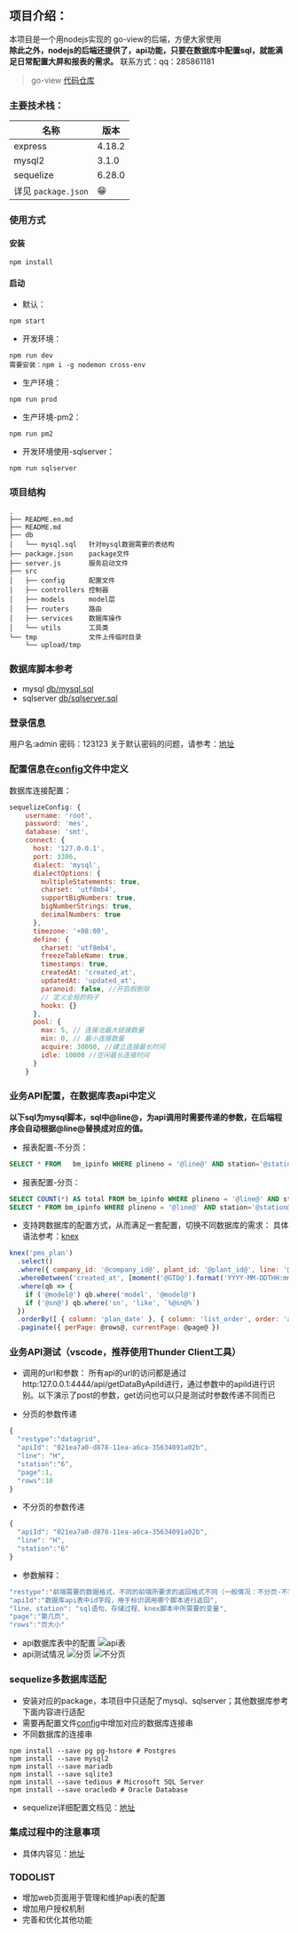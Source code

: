 <!-- [TOC] -->

## 项目介绍：
本项目是一个用nodejs实现的 go-view的后端，方便大家使用<br />
**除此之外，nodejs的后端还提供了，api功能，只要在数据库中配置sql，就能满足日常配置大屏和报表的需求。**
联系方式：qq：285861181
>go-view [代码仓库](https://gitee.com/dromara/go-view)

### 主要技术栈：
| 名称                | 版本    |
| ------------------- | ------ |
| express             | 4.18.2 |
| mysql2              | 3.1.0  |
| sequelize           | 6.28.0 |
| 详见 `package.json`  | 😁     |

### 使用方式
#### 安装
```shell
npm install
```
#### 启动
- 默认：
```shell
npm start
```
- 开发环境：
```shell
npm run dev
需要安装：npm i -g nodemon cross-env
```
- 生产环境：
```shell
npm run prod
```
- 生产环境-pm2：
```shell
npm run pm2
```
- 开发环境使用-sqlserver：
```shell
npm run sqlserver
```

### 项目结构
```
.
├── README.en.md
├── README.md
├── db
│   └── mysql.sql   针对mysql数据需要的表结构
├── package.json    package文件
├── server.js       服务启动文件
├── src
│   ├── config      配置文件
│   ├── controllers 控制器
│   ├── models      model层
│   ├── routers     路由
│   ├── services    数据库操作
│   └── utils       工具类
└── tmp             文件上传临时目录
    └── upload/tmp
```
### 数据库脚本参考
- mysql [db/mysql.sql](db/mysql.sql)
- sqlserver [db/sqlserver.sql](db/sqlserver.sql)


### 登录信息
用户名:admin
密码：123123
关于默认密码的问题，请参考：[地址](https://www.cnblogs.com/egreen/p/17075035.html)

### 配置信息在[config](src/config/index.js)文件中定义
数据库连接配置：
```javascript
sequelizeConfig: {
    username: 'root',
    password: 'mes',
    database: 'smt',
    connect: {
      host: '127.0.0.1',
      port: 3306,
      dialect: 'mysql',
      dialectOptions: {
        multipleStatements: true,
        charset: 'utf8mb4',
        supportBigNumbers: true,
        bigNumberStrings: true,
        decimalNumbers: true
      },
      timezone: '+08:00',
      define: {
        charset: 'utf8mb4',
        freezeTableName: true,
        timestamps: true,
        createdAt: 'created_at',
        updatedAt: 'updated_at',
        paranoid: false, //开启假删除
        // 定义全局的钩子
        hooks: {}
      },
      pool: {
        max: 5, // 连接池最大链接数量
        min: 0, // 最小连接数量
        acquire: 30000, //建立连接最长时间
        idle: 10000 //空闲最长连接时间
      }
    }
```

### 业务API配置，在数据库表api中定义
**以下sql为mysql脚本，sql中@line@，为api调用时需要传递的参数，在后端程序会自动根据@line@替换成对应的值。**
- 报表配置-不分页：
```sql
SELECT * FROM	bm_ipinfo WHERE	plineno = '@line@' AND station='@station@';
```

- 报表配置-分页：
```sql
SELECT COUNT(*) AS total FROM bm_ipinfo WHERE plineno = '@line@' AND station='@station@';
SELECT * FROM bm_ipinfo WHERE plineno = '@line@' AND station='@station@' LIMIT @offset@,@rows@;
```

- 支持跨数据库的配置方式，从而满足一套配置，切换不同数据库的需求：
具体语法参考：[knex](https://www.knexjs.cn/)
```javascript
knex('pms_plan')
  .select()
  .where({ company_id: '@company_id@', plant_id: '@plant_id@', line: '@line@' })
  .whereBetween('created_at', [moment('@GTD@').format('YYYY-MM-DDTHH:mm:ssZ'), moment('@LTD@').format('YYYY-MM-DDTHH:mm:ssZ')])
  .where(qb => {
    if ('@model@') qb.where('model', '@model@')
    if ('@sn@') qb.where('sn', 'like', `%@sn@%`)
  })
  .orderBy([ { column: 'plan_date' }, { column: 'list_order', order: 'asc' } ])
  .paginate({ perPage: @rows@, currentPage: @page@ })
```

### 业务API测试（vscode，推荐使用Thunder Client工具）
- 调用的url和参数：
所有api的url的访问都是通过 http:127.0.0.1:4444/api/getDataByApiId进行，通过参数中的apiId进行识别。以下演示了post的参数，get访问也可以只是测试时参数传递不同而已

- 分页的参数传递
```javascript
{
  "restype":"datagrid",
  "apiId": "021ea7a0-d878-11ea-a6ca-35634091a02b",
  "line": "H",
  "station":"6",
  "page":1,
  "rows":10
}
```

- 不分页的参数传递
```javascript
{
  "apiId": "021ea7a0-d878-11ea-a6ca-35634091a02b",
  "line": "H",
  "station":"6"
}
```

- 参数解释：
```javascript
"restype":"前端需要的数据格式，不同的前端所要求的返回格式不同（一般情况：不分页-不需要此字段；分页-datagrid即可）",
"apiId":"数据库api表中id字段，用于标识调用哪个脚本进行返回",
"line、station": "sql语句、存储过程、knex脚本中所需要的变量",
"page":"第几页",
"rows":"页大小"
```
- api数据库表中的配置
  ![api表](doc/api表配置.png)
- api测试情况
  ![分页](doc/api分页测试.png)
  ![不分页](doc/api不分页测试.png)

### sequelize多数据库适配
- 安装对应的package，本项目中只适配了mysql、sqlserver；其他数据库参考下面内容进行适配
- 需要再配置文件[config](src/config/index.js)中增加对应的数据库连接串
- 不同数据库的连接串
```shell
npm install --save pg pg-hstore # Postgres
npm install --save mysql2
npm install --save mariadb
npm install --save sqlite3
npm install --save tedious # Microsoft SQL Server
npm install --save oracledb # Oracle Database
```
- sequelize详细配置文档见：[地址](https://sequelize.org/docs/v6/getting-started/)

### 集成过程中的注意事项
- 具体内容见：[地址](https://www.cnblogs.com/egreen/p/17075035.html)

### TODOLIST
- 增加web页面用于管理和维护api表的配置
- 增加用户授权机制
- 完善和优化其他功能
